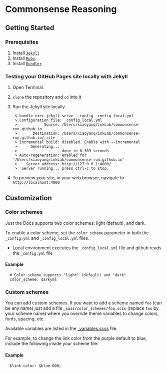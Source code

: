 # Commonsense Reasoning 

## Getting Started

### Prerequisites
1. Install [`Jekyll`](https://jekyllrb.com/docs/installation/)
2. Install [`Ruby`](https://www.ruby-lang.org/en/documentation/installation/). 
3. Install [`Bundler`](https://bundler.io). 


### Testing your GitHub Pages site locally with Jekyll
1. Open Terminal.
2. `clone` the repository and `cd` into it
3. Run the Jekyll site locally.

        $ bundle exec jekyll serve --config _config_local.yml
        > Configuration file: _config_local.yml
        >            Source: /Users/xiaoyanq/inkLab/commonsense-run.github.io
        >       Destination: /Users/xiaoyanq/inkLab/commonsense-run.github.io/_site
        > Incremental build: disabled. Enable with --incremental
        >      Generating...
        >                    done in 0.309 seconds.
        > Auto-regeneration: enabled for '/Users/xiaoyanq/inkLab/commonsense-run.github.io'
        >    Server address: http://127.0.0.1:4000/
        >  Server running... press ctrl-c to stop.

4. To preview your site, in your web browser, navigate to `http://localhost:4000`

## Customization

### Color schemes

Just the Docs supports two color schemes: light (default), and dark.

To enable a color scheme, set the `color_scheme` parameter in both the `_config.yml` and `_config_local.yml` files.

- Local environment executes the `_config_local.yml` file and github reads the `_config.yml` file

#### Example 
      # Color scheme supports "light" (default) and "dark"
      color_scheme: darkyml
     

### Custom schemes
You can add custom schemes.
If you want to add a scheme named `foo` (can be any name) just add a file `_sass/color_schemes/foo.scss` (replace `foo` by your scheme name) 
where you override theme variables to change colors, fonts, spacing, etc.

Available variables are listed in the [_variables.scss](https://github.com/Commonsense-Run/commonsense-run.github.io/blob/master/_sass/support/_variables.scss) file.

For example, to change the link color from the purple default to blue, include the following inside your scheme file:

#### Example 
      $link-color: $blue-000;
